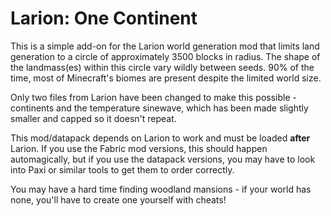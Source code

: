 # Larion: One Continent

This is a simple add-on for the Larion world generation mod that limits land
generation to a circle of approximately 3500 blocks in radius. The shape of the
landmass(es) within this circle vary wildly between seeds. 90% of the time, most
of Minecraft's biomes are present despite the limited world size.

Only two files from Larion have been changed to make this possible - continents
and the temperature sinewave, which has been made slightly smaller and capped so
it doesn't repeat.

This mod/datapack depends on Larion to work and must be loaded **after**
Larion. If you use the Fabric mod versions, this should happen automagically,
but if you use the datapack versions, you may have to look into Paxi or similar
tools to get them to order correctly.

You may have a hard time finding woodland mansions - if your world has none,
you'll have to create one yourself with cheats!

